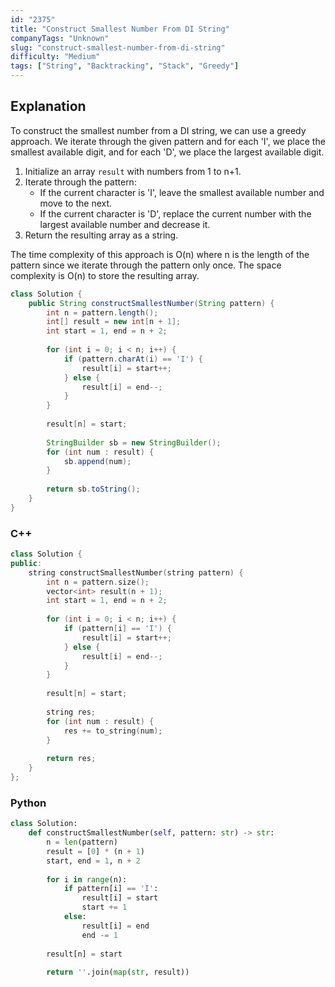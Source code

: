 ```yaml
---
id: "2375"
title: "Construct Smallest Number From DI String"
companyTags: "Unknown"
slug: "construct-smallest-number-from-di-string"
difficulty: "Medium"
tags: ["String", "Backtracking", "Stack", "Greedy"]
---
```


## Explanation

To construct the smallest number from a DI string, we can use a greedy approach. We iterate through the given pattern and for each 'I', we place the smallest available digit, and for each 'D', we place the largest available digit.

1. Initialize an array `result` with numbers from 1 to n+1.
2. Iterate through the pattern:
   - If the current character is 'I', leave the smallest available number and move to the next.
   - If the current character is 'D', replace the current number with the largest available number and decrease it.
3. Return the resulting array as a string.

The time complexity of this approach is O(n) where n is the length of the pattern since we iterate through the pattern only once. The space complexity is O(n) to store the resulting array.
```java
class Solution {
    public String constructSmallestNumber(String pattern) {
        int n = pattern.length();
        int[] result = new int[n + 1];
        int start = 1, end = n + 2;
        
        for (int i = 0; i < n; i++) {
            if (pattern.charAt(i) == 'I') {
                result[i] = start++;
            } else {
                result[i] = end--;
            }
        }
        
        result[n] = start;
        
        StringBuilder sb = new StringBuilder();
        for (int num : result) {
            sb.append(num);
        }
        
        return sb.toString();
    }
}
```

### C++
```cpp
class Solution {
public:
    string constructSmallestNumber(string pattern) {
        int n = pattern.size();
        vector<int> result(n + 1);
        int start = 1, end = n + 2;
        
        for (int i = 0; i < n; i++) {
            if (pattern[i] == 'I') {
                result[i] = start++;
            } else {
                result[i] = end--;
            }
        }
        
        result[n] = start;
        
        string res;
        for (int num : result) {
            res += to_string(num);
        }
        
        return res;
    }
};
```

### Python
```python
class Solution:
    def constructSmallestNumber(self, pattern: str) -> str:
        n = len(pattern)
        result = [0] * (n + 1)
        start, end = 1, n + 2
        
        for i in range(n):
            if pattern[i] == 'I':
                result[i] = start
                start += 1
            else:
                result[i] = end
                end -= 1
        
        result[n] = start
        
        return ''.join(map(str, result))
```